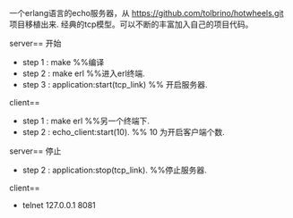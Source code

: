 一个erlang语言的echo服务器，从 https://github.com/tolbrino/hotwheels.git 项目移植出来.
经典的tcp模型。可以不断的丰富加入自己的项目代码。

server== 开始
* step 1 : make %%编译
* step 2 : make erl  %%进入erl终端.
* step 3 : application:start(tcp_link) %% 开启服务器.


client==
* step 1 : make erl %%另一个终端下.
* step 2 : echo_client:start(10).  %% 10 为开启客户端个数.

server== 停止
* step 2 : application:stop(tcp_link). %%停止服务器.


client==
* telnet 127.0.0.1 8081
